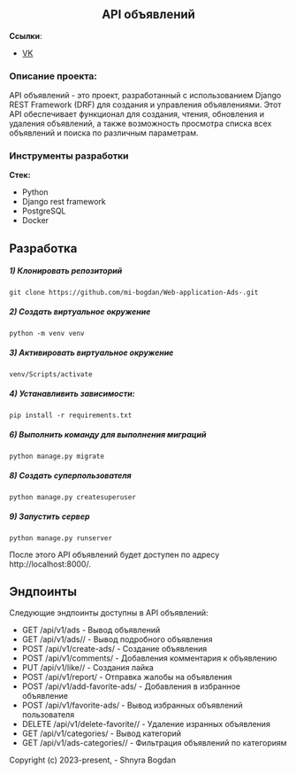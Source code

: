 <h2 align="center">API объявлений</h2>


**Ссылки**:
- [VK](https://vk.com/id404101172)


### Описание проекта:
API объявлений - это проект, разработанный с использованием Django REST Framework (DRF) для создания и управления объявлениями. Этот API обеспечивает функционал для создания, чтения, обновления и удаления объявлений, а также возможность просмотра списка всех объявлений и поиска по различным параметрам.

### Инструменты разработки

**Стек:**
- Python 
- Django rest framework
- PostgreSQL
- Docker

## Разработка

##### 1) Клонировать репозиторий

    git clone https://github.com/mi-bogdan/Web-application-Ads-.git

##### 2) Создать виртуальное окружение

    python -m venv venv
    
##### 3) Активировать виртуальное окружение

    venv/Scripts/activate       

##### 4) Устанавливить зависимости:

    pip install -r requirements.txt

##### 6) Выполнить команду для выполнения миграций

    python manage.py migrate
    
##### 8) Создать суперпользователя

    python manage.py createsuperuser
    
##### 9) Запустить сервер

    python manage.py runserver

После этого API объявлений будет доступен по адресу http://localhost:8000/.

## Эндпоинты

Следующие эндпоинты доступны в API объявлений:

- GET /api/v1/ads - Вывод объявлений 
- GET /api/v1/ads/<pk>/ - Вывод подробного объявления
- POST /api/v1/create-ads/ - Создание объявления
- POST /api/v1/comments/ - Добавления комментария к объявлению 
- PUT /api/v1/like/<pk>/ - Создания лайка 
- POST /api/v1/report/ - Отправка жалобы на объявления
- POST /api/v1/add-favorite-ads/ - Добавления в избранное объявление
- POST /api/v1/favorite-ads/ - Вывод избранных объявлений пользователя 
- DELETE /api/v1/delete-favorite/<pk>/ - Удаление изранных объявления
- GET /api/v1/categories/ - Вывод категорий 
- GET /api/v1/ads-categories/<pk>/ - Фильтрация объявлений по категориям


Copyright (c) 2023-present, - Shnyra Bogdan
